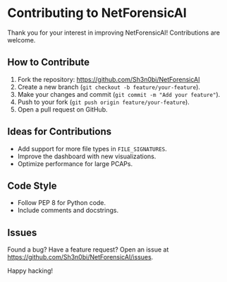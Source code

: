 # Contributing to NetForensicAI

Thank you for your interest in improving NetForensicAI! Contributions are welcome.

## How to Contribute
1. Fork the repository: https://github.com/Sh3n0bi/NetForensicAI
2. Create a new branch (`git checkout -b feature/your-feature`).
3. Make your changes and commit (`git commit -m "Add your feature"`).
4. Push to your fork (`git push origin feature/your-feature`).
5. Open a pull request on GitHub.

## Ideas for Contributions
- Add support for more file types in `FILE_SIGNATURES`.
- Improve the dashboard with new visualizations.
- Optimize performance for large PCAPs.

## Code Style
- Follow PEP 8 for Python code.
- Include comments and docstrings.

## Issues
Found a bug? Have a feature request? Open an issue at https://github.com/Sh3n0bi/NetForensicAI/issues.

Happy hacking!
